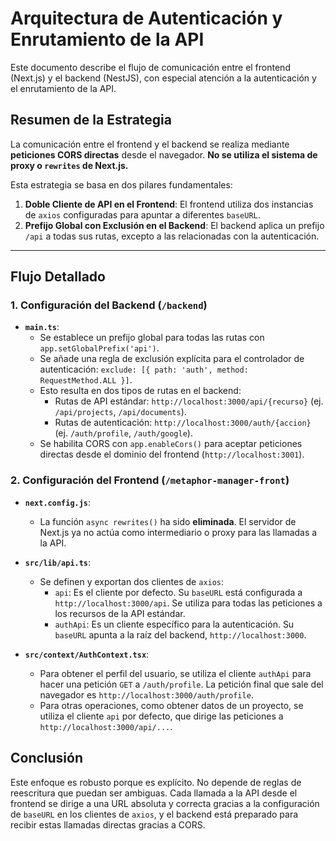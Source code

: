 # Arquitectura de Autenticación y Enrutamiento de la API

Este documento describe el flujo de comunicación entre el frontend (Next.js) y el backend (NestJS), con especial atención a la autenticación y el enrutamiento de la API.

## Resumen de la Estrategia

La comunicación entre el frontend y el backend se realiza mediante **peticiones CORS directas** desde el navegador. **No se utiliza el sistema de proxy o `rewrites` de Next.js.**

Esta estrategia se basa en dos pilares fundamentales:

1.  **Doble Cliente de API en el Frontend**: El frontend utiliza dos instancias de `axios` configuradas para apuntar a diferentes `baseURL`.
2.  **Prefijo Global con Exclusión en el Backend**: El backend aplica un prefijo `/api` a todas sus rutas, excepto a las relacionadas con la autenticación.

---

## Flujo Detallado

### 1. Configuración del Backend (`/backend`)

-   **`main.ts`**:
    -   Se establece un prefijo global para todas las rutas con `app.setGlobalPrefix('api')`.
    -   Se añade una regla de exclusión explícita para el controlador de autenticación: `exclude: [{ path: 'auth', method: RequestMethod.ALL }]`.
    -   Esto resulta en dos tipos de rutas en el backend:
        -   Rutas de API estándar: `http://localhost:3000/api/{recurso}` (ej. `/api/projects`, `/api/documents`).
        -   Rutas de autenticación: `http://localhost:3000/auth/{accion}` (ej. `/auth/profile`, `/auth/google`).
    -   Se habilita CORS con `app.enableCors()` para aceptar peticiones directas desde el dominio del frontend (`http://localhost:3001`).

### 2. Configuración del Frontend (`/metaphor-manager-front`)

-   **`next.config.js`**:
    -   La función `async rewrites()` ha sido **eliminada**. El servidor de Next.js ya no actúa como intermediario o proxy para las llamadas a la API.

-   **`src/lib/api.ts`**:
    -   Se definen y exportan dos clientes de `axios`:
        -   `api`: Es el cliente por defecto. Su `baseURL` está configurada a `http://localhost:3000/api`. Se utiliza para todas las peticiones a los recursos de la API estándar.
        -   `authApi`: Es un cliente específico para la autenticación. Su `baseURL` apunta a la raíz del backend, `http://localhost:3000`.

-   **`src/context/AuthContext.tsx`**:
    -   Para obtener el perfil del usuario, se utiliza el cliente `authApi` para hacer una petición `GET` a `/auth/profile`. La petición final que sale del navegador es `http://localhost:3000/auth/profile`.
    -   Para otras operaciones, como obtener datos de un proyecto, se utiliza el cliente `api` por defecto, que dirige las peticiones a `http://localhost:3000/api/...`.

## Conclusión

Este enfoque es robusto porque es explícito. No depende de reglas de reescritura que puedan ser ambiguas. Cada llamada a la API desde el frontend se dirige a una URL absoluta y correcta gracias a la configuración de `baseURL` en los clientes de `axios`, y el backend está preparado para recibir estas llamadas directas gracias a CORS. 